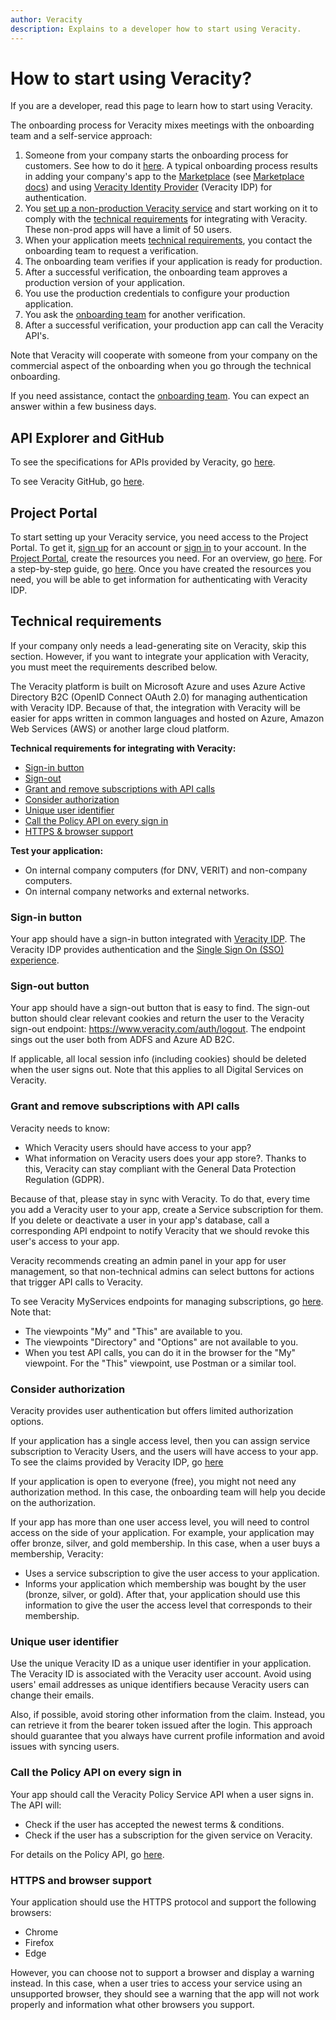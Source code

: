```yaml
---
author: Veracity
description: Explains to a developer how to start using Veracity.
---
```


# How to start using Veracity?
If you are a developer, read this page to learn how to start using Veracity. 

The onboarding process for Veracity mixes meetings with the onboarding team and a self-service approach:
1. Someone from your company starts the onboarding process for customers. See how to do it [here](https://developer.veracity.com/docs/section/marketplace/productpresentation). A typical onboarding process results in
adding your company's app to the [Marketplace](https://store.veracity.com/) (see [Marketplace docs](https://developer.veracity.com/docs/section/marketplace/marketplace)) and using [Veracity Identity Provider](https://developer.veracity.com/docs/section/identity/identity) (Veracity IDP) for authentication. 
2. You [set up a non-production Veracity service](#project) and start working on it to comply with the [technical requirements](#requirements) for integrating with Veracity. These non-prod apps will have a limit of 50 users. 
3. When your application meets [technical requirements](#technical-requirements), you contact the onboarding team to request a verification.
4. The onboarding team verifies if your application is ready for production.
5. After a successful verification, the onboarding team approves a production version of your application.
6. You use the production credentials to configure your production application.
7. You ask the [onboarding team](mailto:onboarding@veracity.com) for another verification.
8. After a successful verification, your production app can call the Veracity API's.

Note that Veracity will cooperate with someone from your company on the commercial aspect of the onboarding when you go through the technical onboarding.

If you need assistance, contact the [onboarding team](mailto:onboarding@veracity.com). You can expect an answer within a few business days.

## API Explorer and GitHub
To see the specifications for APIs provided by Veracity, go [here](https://developer.veracity.com/api).

To see Veracity GitHub, go [here](https://github.com/veracity).
## <a name="project"></a>Project Portal
To start setting up your Veracity service, you need access to the Project Portal. To get it, [sign up](https://id.veracity.com/sign-up?return-url=https%3a%2f%2fdeveloper.veracity.com%2fauth%2flogin%3freturnTo%3d%2fdevEnrolled) for an account or [sign in](https://login.veracity.com/a68572e3-63ce-4bc1-acdc-b64943502e9d/oauth2/v2.0/authorize?p=b2c_1a_signinwithadfsidp&redirect_uri=https%3A%2F%2Fdeveloper.veracity.com%2Fauth%2Foidc%2Floginreturn&response_type=code&response_mode=form_post&client_id=3e6d5154-57c6-4fb2-a591-1f51b6c7739e&mfa_required=true&state=CUSTOMOVVnHKeZnaNhrB3VRj7KsCCA56dBjh9U%7B%22query%22%3A%7B%22returnTo%22%3A%22%2FdevEnrolled%22%2C%22p%22%3A%22B2C_1A_SignInWithADFSIdp%22%7D%7D&nonce=Dhgzqrv_YktA_BRvQCKJR3fkpVJaTFqP&scope=openid%20offline_access%20https%3A%2F%2Fdnvglb2cprod.onmicrosoft.com%2F83054ebf-1d7b-43f5-82ad-b2bde84d7b75%2Fuser_impersonation%20https%3A%2F%2Fdnvglb2cprod.onmicrosoft.com%2F83054ebf-1d7b-43f5-82ad-b2bde84d7b75%2Fmanage_appregistrations%20https%3A%2F%2Fdnvglb2cprod.onmicrosoft.com%2F83054ebf-1d7b-43f5-82ad-b2bde84d7b75%2Fuser_administration%20https%3A%2F%2Fdnvglb2cprod.onmicrosoft.com%2F83054ebf-1d7b-43f5-82ad-b2bde84d7b75%2Fmanage_services%20https%3A%2F%2Fdnvglb2cprod.onmicrosoft.com%2F83054ebf-1d7b-43f5-82ad-b2bde84d7b75%2Fresource_administration&x-client-SKU=passport-azure-ad&x-client-Ver=4.3.2) to your account.
In the [Project Portal](https://developer.veracity.com/projects), create the resources you need. For an overview, go [here](https://developer.veracity.com/docs/section/developerexperience/introduction). For a step-by-step guide, go [here](https://developer.veracity.com/docs/section/developerexperience/step-by-step-guide/getting-started).
Once you have created the resources you need, you will be able to get information for authenticating with Veracity IDP. 

## Technical requirements
If your company only needs a lead-generating site on Veracity, skip this section.
However, if you want to integrate your application with Veracity, you must meet the requirements described below. 

The Veracity platform is built on Microsoft Azure and uses Azure Active Directory B2C (OpenID Connect OAuth 2.0) for managing authentication with Veracity IDP. Because of that, the integration with Veracity will be easier for apps written in common languages and hosted on Azure, Amazon Web Services (AWS) or another large cloud platform.

**Technical requirements for integrating with Veracity:**
* [Sign-in button](#sign-in-button)
* [Sign-out](#sign-out-button)
* [Grant and remove subscriptions with API calls](#grant-and-remove-subscriptions-with-api-calls)
* [Consider authorization](#consider-authorization)
* [Unique user identifier](#unique-user-identifier)
* [Call the Policy API on every sign in](#call-the-policy-api-on-every-sign-in)
* [HTTPS & browser support](#https-and-browser-support)

**Test your application:**
* On internal company computers (for DNV, VERIT) and non-company computers.
* On internal company networks and external networks.

### Sign-in button
Your app should have a sign-in button integrated with [Veracity IDP](https://developer.veracity.com/docs/section/identity/identity). The Veracity IDP provides authentication and the [Single Sign On (SSO) experience](https://developer.veracity.com/docs/section/customerservices/sso). 

### Sign-out button
Your app should have a sign-out button that is easy to find. 
The sign-out button should clear relevant cookies and return the user to the Veracity sign-out endpoint: https://www.veracity.com/auth/logout. The endpoint sings out the user both from ADFS and Azure AD B2C.

If applicable, all local session info (including cookies) should be deleted when the user signs out.
Note that this applies to all Digital Services on Veracity.

### Grant and remove subscriptions with API calls
Veracity needs to know:
* Which Veracity users should have access to your app?
* What information on Veracity users does your app store?. Thanks to this, Veracity can stay compliant with the General Data Protection Regulation (GDPR).

Because of that, please stay in sync with Veracity. To do that, every time you add a Veracity user to your app, create a Service subscription for them.
If you delete or deactivate a user in your app's database, call a corresponding API endpoint to notify Veracity that we should revoke this user's access to your app. 

Veracity recommends creating an admin panel in your app for user management, so that non-technical admins can select buttons for actions that trigger API calls to Veracity.

To see Veracity MyServices endpoints for managing subscriptions, go [here](https://developer.veracity.com/docs/section/identity/services-openapi). Note that:
* The viewpoints "My" and "This" are available to you.
* The viewpoints "Directory" and "Options" are not available to you. 
* When you test API calls, you can do it in the browser for the "My" viewpoint. For the "This" viewpoint, use Postman or a similar tool.

### Consider authorization
Veracity provides user authentication but offers limited authorization options. 

If your application has a single access level, then you can assign service subscription to Veracity Users, and the users will have access to your app. To see the claims provided by Veracity IDP, go [here](https://developer.veracity.com/docs/section/identity/authentication/claims)

If your application is open to everyone (free), you might not need any authorization method. In this case, the onboarding team will help you decide on the authorization.

If your app has more than one user access level, you will need to control access on the side of your application. For example, your application may offer bronze, silver, and gold membership. In this case, when a user buys a membership, Veracity:
* Uses a service subscription to give the user access to your application.
* Informs your application which membership was bought by the user (bronze, silver, or gold).
After that, your application should use this information to give the user the access level that corresponds to their membership.

### Unique user identifier
Use the unique Veracity ID as a unique user identifier in your application. The Veracity ID is associated with the Veracity user account. Avoid using users' email addresses as unique identifiers because Veracity users can change their emails.

Also, if possible, avoid storing other information from the claim. Instead, you can retrieve it from the bearer token issued after the login. This approach should guarantee that you always have current profile information and avoid issues with syncing users.

### Call the Policy API on every sign in
Your app should call the Veracity Policy Service API when a user signs in. The API will:
* Check if the user has accepted the newest terms & conditions.
* Check if the user has a subscription for the given service on Veracity.

For details on the Policy API, go [here](https://developer.veracity.com/docs/section/identity/policy-service).

### HTTPS and browser support
Your application should use the HTTPS protocol and support the following browsers:
* Chrome
* Firefox
* Edge

However, you can choose not to support a browser and display a warning instead. In this case, when a user tries to access your service using an unsupported browser, they should see a warning that the app will not work properly and information what other browsers you support.
